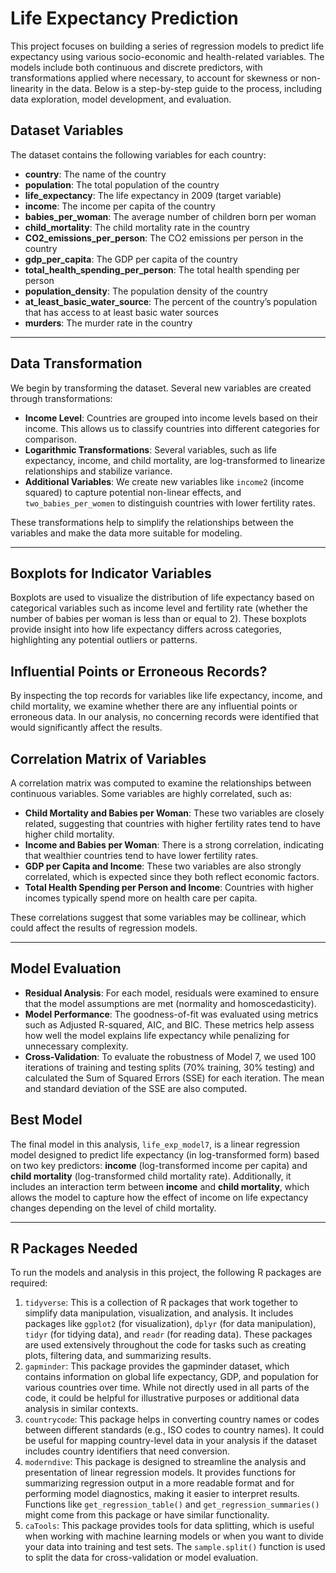 # Life Expectancy Prediction

This project focuses on building a series of regression models to predict life expectancy using various socio-economic and health-related variables. The models include both continuous and discrete predictors, with transformations applied where necessary, to account for skewness or non-linearity in the data. Below is a step-by-step guide to the process, including data exploration, model development, and evaluation.

## Dataset Variables

The dataset contains the following variables for each country:

-	**country**: The name of the country
- **population**: The total population of the country
- **life_expectancy**: The life expectancy in 2009 (target variable)
- **income**: The income per capita of the country
- **babies_per_woman**: The average number of children born per woman
- **child_mortality**: The child mortality rate in the country
- **CO2_emissions_per_person**: The CO2 emissions per person in the country
- **gdp_per_capita**: The GDP per capita of the country
- **total_health_spending_per_person**: The total health spending per person
- **population_density**: The population density of the country
- **at_least_basic_water_source**: The percent of the country’s population that has access to at least basic water sources
- **murders**: The murder rate in the country

---

## Data Transformation

We begin by transforming the dataset. Several new variables are created through transformations:

- **Income Level**: Countries are grouped into income levels based on their income. This allows us to classify countries into different categories for comparison.
- **Logarithmic Transformations**: Several variables, such as life expectancy, income, and child mortality, are log-transformed to linearize relationships and stabilize variance.
- **Additional Variables**: We create new variables like `income2` (income squared) to capture potential non-linear effects, and `two_babies_per_women` to distinguish countries with lower fertility rates.

These transformations help to simplify the relationships between the variables and make the data more suitable for modeling.

---

## Boxplots for Indicator Variables

Boxplots are used to visualize the distribution of life expectancy based on categorical variables such as income level and fertility rate (whether the number of babies per woman is less than or equal to 2). These boxplots provide insight into how life expectancy differs across categories, highlighting any potential outliers or patterns.

## Influential Points or Erroneous Records?

By inspecting the top records for variables like life expectancy, income, and child mortality, we examine whether there are any influential points or erroneous data. In our analysis, no concerning records were identified that would significantly affect the results.

## Correlation Matrix of Variables

A correlation matrix was computed to examine the relationships between continuous variables. Some variables are highly correlated, such as:

- **Child Mortality and Babies per Woman**: These two variables are closely related, suggesting that countries with higher fertility rates tend to have higher child mortality.
- **Income and Babies per Woman**: There is a strong correlation, indicating that wealthier countries tend to have lower fertility rates.
- **GDP per Capita and Income**: These two variables are also strongly correlated, which is expected since they both reflect economic factors.
- **Total Health Spending per Person and Income**: Countries with higher incomes typically spend more on health care per capita.

These correlations suggest that some variables may be collinear, which could affect the results of regression models.

---

## Model Evaluation

- **Residual Analysis**: For each model, residuals were examined to ensure that the model assumptions are met (normality and homoscedasticity).
- **Model Performance**: The goodness-of-fit was evaluated using metrics such as Adjusted R-squared, AIC, and BIC. These metrics help assess how well the model explains life expectancy while penalizing for unnecessary complexity.
- **Cross-Validation**: To evaluate the robustness of Model 7, we used 100 iterations of training and testing splits (70% training, 30% testing) and calculated the Sum of Squared Errors (SSE) for each iteration. The mean and standard deviation of the SSE are also computed.

## Best Model

The final model in this analysis, `life_exp_model7`, is a linear regression model designed to predict life expectancy (in log-transformed form) based on two key predictors: **income** (log-transformed income per capita) and **child mortality** (log-transformed child mortality rate). Additionally, it includes an interaction term between **income** and **child mortality**, which allows the model to capture how the effect of income on life expectancy changes depending on the level of child mortality.

---

## R Packages Needed

To run the models and analysis in this project, the following R packages are required:
1. `tidyverse`: This is a collection of R packages that work together to simplify data manipulation, visualization, and analysis. It includes packages like `ggplot2` (for visualization), `dplyr` (for data manipulation), `tidyr` (for tidying data), and `readr` (for reading data). These packages are used extensively throughout the code for tasks such as creating plots, filtering data, and summarizing results.
2. `gapminder`: This package provides the gapminder dataset, which contains information on global life expectancy, GDP, and population for various countries over time. While not directly used in all parts of the code, it could be helpful for illustrative purposes or additional data analysis in similar contexts.
3. `countrycode`: This package helps in converting country names or codes between different standards (e.g., ISO codes to country names). It could be useful for mapping country-level data in your analysis if the dataset includes country identifiers that need conversion.
4. `moderndive`: This package is designed to streamline the analysis and presentation of linear regression models. It provides functions for summarizing regression output in a more readable format and for performing model diagnostics, making it easier to interpret results. Functions like `get_regression_table()` and `get_regression_summaries()` might come from this package or have similar functionality.
5. `caTools`: This package provides tools for data splitting, which is useful when working with machine learning models or when you want to divide your data into training and test sets. The `sample.split()` function is used to split the data for cross-validation or model evaluation.
